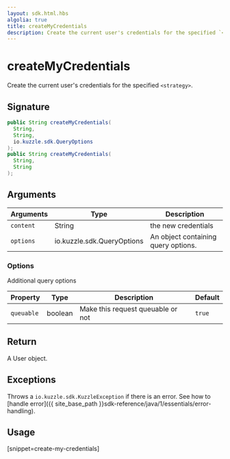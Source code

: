 ```yaml
---
layout: sdk.html.hbs
algolia: true
title: createMyCredentials
description: Create the current user's credentials for the specified `<strategy>`.
---
```


# createMyCredentials

Create the current user's credentials for the specified `<strategy>`.

## Signature

```java
public String createMyCredentials(
  String,
  String, 
  io.kuzzle.sdk.QueryOptions
);
public String createMyCredentials(
  String,
  String
);
```

## Arguments

| Arguments    | Type    | Description
|--------------|---------|-------------
| `content` | String | the new credentials
| `options`  | io.kuzzle.sdk.QueryOptions    | An object containing query options.


### **Options**

Additional query options

| Property     | Type    | Description                       | Default |
| ---------- | ------- | --------------------------------- | ------- |
| `queuable` | boolean | Make this request queuable or not | `true`  |


## Return

A User object.

## Exceptions

Throws a `io.kuzzle.sdk.KuzzleException` if there is an error. See how to [handle error]({{ site_base_path }}sdk-reference/java/1/essentials/error-handling).

## Usage

[snippet=create-my-credentials]
